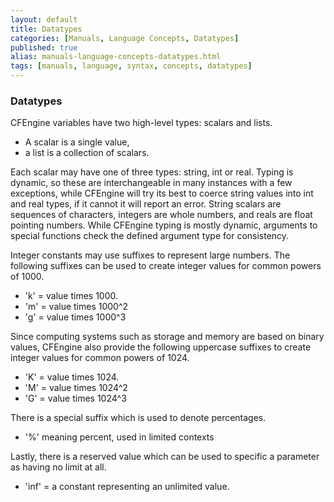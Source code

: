 ```yaml
---
layout: default
title: Datatypes
categories: [Manuals, Language Concepts, Datatypes]
published: true
alias: manuals-language-concepts-datatypes.html
tags: [manuals, language, syntax, concepts, datatypes]
---
```


### Datatypes

CFEngine variables have two high-level types: scalars and lists. 

* A scalar is a single value, 
* a list is a collection of scalars. 

Each scalar may have one of three types: string, int or real.  Typing is dynamic, so these are interchangeable in many instances with a few exceptions, while CFEngine will try its best to coerce string values into int and real types, if it cannot it will report an error.    String scalars are sequences of characters, integers are whole numbers, and reals are float pointing numbers.  While CFEngine typing is mostly dynamic, arguments to special functions check the defined argument type for consistency. 

Integer constants may use suffixes to represent large numbers.  The following suffixes can be used to create integer values for common powers of 1000.

* 'k' = value times 1000.
* 'm' = value times 1000^2
* 'g' = value times 1000^3

Since computing systems such as storage and memory are based on binary values, CFEngine also provide the following uppercase suffixes to create integer values for common powers of 1024.

* 'K' = value times 1024.
* 'M' = value times 1024^2
* 'G' = value times 1024^3

There is a special suffix which is used to denote percentages.

* '%' meaning percent, used in limited contexts

Lastly, there is a reserved value which can be used to specific a parameter as having no limit at all.

* 'inf' = a constant representing an unlimited value.
